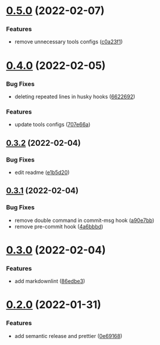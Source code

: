 # [0.5.0](https://github.com/releaseband/commitlint-config/compare/v0.4.0...v0.5.0) (2022-02-07)


### Features

* remove unnecessary tools configs ([c0a23f1](https://github.com/releaseband/commitlint-config/commit/c0a23f1dd1b3bc06327e2d86f6ca8d79953868a6))

# [0.4.0](https://github.com/releaseband/commitlint-config/compare/v0.3.2...v0.4.0) (2022-02-05)


### Bug Fixes

* deleting repeated lines in husky hooks ([6622692](https://github.com/releaseband/commitlint-config/commit/6622692a5ff1411bc9beb34d6383b7a97f51b0bf))


### Features

* update tools configs ([707e66a](https://github.com/releaseband/commitlint-config/commit/707e66a74ac58d39349f424ff165009150ca894a))

## [0.3.2](https://github.com/releaseband/commitlint-config/compare/v0.3.1...v0.3.2) (2022-02-04)


### Bug Fixes

* edit readme ([e1b5d20](https://github.com/releaseband/commitlint-config/commit/e1b5d20670dccf2976201c4c6cf96229d25aa889))

## [0.3.1](https://github.com/releaseband/commitlint-config/compare/v0.3.0...v0.3.1) (2022-02-04)


### Bug Fixes

* remove double command in commit-msg hook ([a90e7bb](https://github.com/releaseband/commitlint-config/commit/a90e7bb37f462dc679e6c80ee9ad9cab6a64d387))
* remove pre-commit hook ([4a6bbbd](https://github.com/releaseband/commitlint-config/commit/4a6bbbde384f9973121e619f4e672b6c3fb52509))

# [0.3.0](https://github.com/releaseband/commitlint-config/compare/v0.2.0...v0.3.0) (2022-02-04)


### Features

* add markdownlint ([86edbe3](https://github.com/releaseband/commitlint-config/commit/86edbe3d96611c7ab62dcce4a958630bc244b458))

# [0.2.0](https://github.com/releaseband/commitlint-config/compare/v0.1.2...v0.2.0) (2022-01-31)


### Features

* add semantic release and prettier ([0e69168](https://github.com/releaseband/commitlint-config/commit/0e69168233e116fade6fe7200bc53399f0384537))
